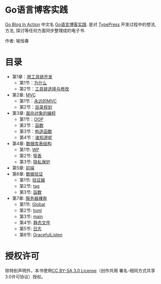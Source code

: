 Go语言博客实践
============

[Go Blog In Action][2] 中文名 [Go语言博客实践][2]. 是对 [TypePress][0] 开发过程中的想法, 方法, 探讨等任何方面同步整理成的电子书.

作者: 喻恒春

目录
====
* 第1章：[用工具链开发](Chapter01.md)
	* 第1节：[为什么](Chapter01.md#为什么)
	* 第2节：[工具链选择与修改](Chapter01.md#工具链选择与修改)
* 第2章: [MVC](Chapter02.md)
	* 第1节：[永远的MVC](Chapter02.md#永远的mvc)
	* 第2节：[目录规划](Chapter02.md#目录规划)
* 第3章: [面向对象的编程](Chapter03.md)
	* 第1节：[OOP](Chapter03.md#oop)
	* 第2节：[函数](Chapter03.md#函数)
	* 第3节：[构造函数](Chapter03.md#构造函数)
	* 第4节：[谁知道呢](Chapter03.md#谁知道呢)
* 第4章: [数据库表结构](Chapter04.md)
	* 第1节: [WP](Chapter04.md#wp)
	* 第2节: [窄表](Chapter04.md#窄表)
	* 第3节: [隐私保护](Chapter04.md#隐私保护)
* 第5章: [前端](Chapter05.md)
* 第6章: [数据验证](Chapter06.md)
	* 第1节: [验证器](Chapter06.md#验证器)
	* 第2节: [tag](Chapter06.md#tag)
	* 第3节: [函数](Chapter06.md#函数)
* 第7章: [服务器裸奔](Chapter07.md)
	* 第1节: [Global](Chapter07.md#global)
	* 第2节: [toml](Chapter07.md#toml)
	* 第3节: [main](Chapter07.md#main)
	* 第4节: [静态文件](Chapter07.md#静态文件)
	* 第5节: [日志](Chapter07.md#log)
	* 第6节: [GracefulListen](Chapter07.md#gracefullisten)


授权许可
=======

除特别声明外，本书使用[CC BY-SA 3.0 License][1]（创作共用 署名-相同方式共享3.0许可协议）授权。


[0]: https://github.com/achun/typepress
[1]: http://creativecommons.org/licenses/by-sa/3.0/
[2]: https://github.com/achun/Go-Blog-In-Action
